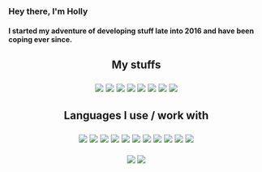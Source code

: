### Hey there, I'm Holly</h3>
#### I started my adventure of developing stuff late into 2016 and have been coping ever since.

<h2> </h2>

<!-- REE markdown is dumb -->
<h2 align="center">
  My stuffs
  <p> </p> <!-- this is dumb -->
  <a href="mailto:"><img src="https://img.shields.io/badge/-Personal%20Mail-%23C14633"></a>
  <a href="mailto:eusprojects@mail.com"><img src="https://img.shields.io/badge/-EUS%20Projects%20Mail-%23004788"></a>
  <a href="https://www.youtube.com/channel/UCUwQmlbbuH7ATorONmnratA/"><img src="https://img.shields.io/badge/-Youtube-%23FF0000"></a>
  <a href="https://twitter.com/tgpholly"><img src="https://img.shields.io/badge/-Twitter-%231DA1F2"></a>
  <a href="https://twitch.tv/gamerzatnight"><img src="https://img.shields.io/badge/-Twitch-%236441A4"></a>
  <a href="https://discord.gg/tzDRsWj"><img src="https://img.shields.io/badge/-Discord-%237289da"></a>
  <a href="https://steamcommunity.com/id/ethtgp/"><img src="https://img.shields.io/badge/-Steam-%230a0a0a"></a>
  <a href="https://osu.ppy.sh/users/11073329"><img src="https://img.shields.io/badge/-osu!%20Profile-%23FF66AA"></a>
</h2>

<h2 align="center">
  Languages I use / work with<br>
  <p> </p>  <!-- messy spacing lmao -->
  <img src="https://raw.githubusercontent.com/tgpethan/tgpethan/master/js.webp">
  <img src="https://raw.githubusercontent.com/tgpethan/tgpethan/master/6pxspacer.png">
  <img src="https://raw.githubusercontent.com/tgpethan/tgpethan/master/nodejs.webp">
  <img src="https://raw.githubusercontent.com/tgpethan/tgpethan/master/6pxspacer.png">
  <img src="https://raw.githubusercontent.com/tgpethan/tgpethan/master/haxe.webp">
  <img src="https://raw.githubusercontent.com/tgpethan/tgpethan/master/6pxspacer.png">
  <img src="https://raw.githubusercontent.com/tgpethan/tgpethan/master/lua.webp">
  <img src="https://raw.githubusercontent.com/tgpethan/tgpethan/master/6pxspacer.png">
  <img src="https://raw.githubusercontent.com/tgpethan/tgpethan/master/java.webp">
  <img src="https://raw.githubusercontent.com/tgpethan/tgpethan/master/6pxspacer.png">
  <img src="https://raw.githubusercontent.com/tgpethan/tgpethan/master/csharp.webp">
</h2>

<p align="center">
  <a href="https://github.com/anuraghazra/github-readme-stats"><img align="center" src="https://github-readme-stats-anuraghazra1.vercel.app/api?username=tgpethan&show_icons=true&include_all_commits=true&theme=radical"></a>
  <a href="https://github.com/anuraghazra/github-readme-stats"><img align="center" src="https://github-readme-stats.vercel.app/api/top-langs/?username=tgpethan&layout=compact&langs_count=10&theme=radical"></a>  
</p>
